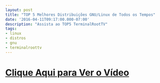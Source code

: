 ```yaml
---
layout: post
title: "TOP 5 Melhores Distribuições GNU/Linux de Todos os Tempos"
date: '2016-04-11T09:17:00.000-07:00'
description: "Assista ao TOP5 TerminalRootTV"
tags:
- linux
- distros
- gnu
- terminalroottv
---
```



# [Clique Aqui para Ver o Vídeo](https://www.youtube.com/watch?v=S01BQrTOHn8)


<script async src="https://pagead2.googlesyndication.com/pagead/js/adsbygoogle.js"></script>

<!-- Informat -->
<ins class="adsbygoogle"
 style="display:block"
 data-ad-client="ca-pub-2838251107855362"
 data-ad-slot="2327980059"
 data-ad-format="auto"
 data-full-width-responsive="true"></ins>

<script>
(adsbygoogle = window.adsbygoogle || []).push({});
</script>




